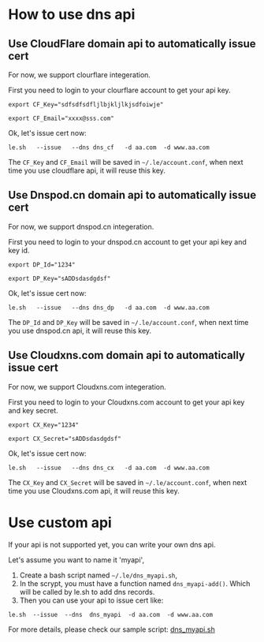 # How to use dns api

## Use CloudFlare domain api to automatically issue cert

For now, we support clourflare integeration.

First you need to login to your clourflare account to get your api key.

```
export CF_Key="sdfsdfsdfljlbjkljlkjsdfoiwje"

export CF_Email="xxxx@sss.com"

```

Ok, let's issue cert now:
```
le.sh   --issue   --dns dns_cf   -d aa.com  -d www.aa.com
```

The `CF_Key` and `CF_Email`  will be saved in `~/.le/account.conf`, when next time you use cloudflare api, it will reuse this key.



## Use Dnspod.cn domain api to automatically issue cert

For now, we support dnspod.cn integeration.

First you need to login to your dnspod.cn account to get your api key and key id.

```
export DP_Id="1234"

export DP_Key="sADDsdasdgdsf"

```

Ok, let's issue cert now:
```
le.sh   --issue   --dns dns_dp   -d aa.com  -d www.aa.com
```

The `DP_Id` and `DP_Key`  will be saved in `~/.le/account.conf`, when next time you use dnspod.cn api, it will reuse this key.


## Use Cloudxns.com domain api to automatically issue cert

For now, we support Cloudxns.com integeration.

First you need to login to your Cloudxns.com account to get your api key and key secret.

```
export CX_Key="1234"

export CX_Secret="sADDsdasdgdsf"

```

Ok, let's issue cert now:
```
le.sh   --issue   --dns dns_cx   -d aa.com  -d www.aa.com
```

The `CX_Key` and `CX_Secret`  will be saved in `~/.le/account.conf`, when next time you use Cloudxns.com api, it will reuse this key.



# Use custom api

If your api is not supported yet,  you can write your own dns api.

Let's assume you want to name it 'myapi',

1. Create a bash script named  `~/.le/dns_myapi.sh`,
2. In the scrypt, you must have a function named `dns_myapi-add()`. Which will be called by le.sh to add dns records.
3. Then you can use your api to issue cert like:

```
le.sh  --issue  --dns  dns_myapi  -d aa.com  -d www.aa.com
```

For more details, please check our sample script: [dns_myapi.sh](dns_myapi.sh)




